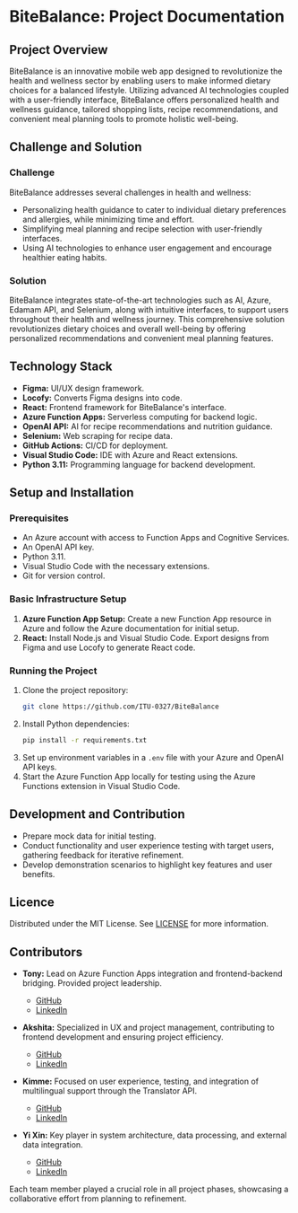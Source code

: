 # BiteBalance: Project Documentation

## Project Overview

BiteBalance is an innovative mobile web app designed to revolutionize the health and wellness sector by enabling users to make informed dietary choices for a balanced lifestyle. Utilizing advanced AI technologies coupled with a user-friendly interface, BiteBalance offers personalized health and wellness guidance, tailored shopping lists, recipe recommendations, and convenient meal planning tools to promote holistic well-being.

## Challenge and Solution

### Challenge

BiteBalance addresses several challenges in health and wellness:
- Personalizing health guidance to cater to individual dietary preferences and allergies, while minimizing time and effort.
- Simplifying meal planning and recipe selection with user-friendly interfaces.
- Using AI technologies to enhance user engagement and encourage healthier eating habits.

### Solution

BiteBalance integrates state-of-the-art technologies such as AI, Azure, Edamam API, and Selenium, along with intuitive interfaces, to support users throughout their health and wellness journey. This comprehensive solution revolutionizes dietary choices and overall well-being by offering personalized recommendations and convenient meal planning features.

## Technology Stack

- **Figma:** UI/UX design framework.
- **Locofy:** Converts Figma designs into code.
- **React:** Frontend framework for BiteBalance's interface.
- **Azure Function Apps:** Serverless computing for backend logic.
- **OpenAI API:** AI for recipe recommendations and nutrition guidance.
- **Selenium:** Web scraping for recipe data.
- **GitHub Actions:** CI/CD for deployment.
- **Visual Studio Code:** IDE with Azure and React extensions.
- **Python 3.11:** Programming language for backend development.

## Setup and Installation

### Prerequisites

- An Azure account with access to Function Apps and Cognitive Services.
- An OpenAI API key.
- Python 3.11.
- Visual Studio Code with the necessary extensions.
- Git for version control.

### Basic Infrastructure Setup

1. **Azure Function App Setup:** Create a new Function App resource in Azure and follow the Azure documentation for initial setup.
2. **React:** Install Node.js and Visual Studio Code. Export designs from Figma and use Locofy to generate React code.

### Running the Project

1. Clone the project repository:
    ```bash
    git clone https://github.com/ITU-0327/BiteBalance
    ```
2. Install Python dependencies:
    ```bash
    pip install -r requirements.txt
    ```
3. Set up environment variables in a `.env` file with your Azure and OpenAI API keys.
4. Start the Azure Function App locally for testing using the Azure Functions extension in Visual Studio Code.

## Development and Contribution

- Prepare mock data for initial testing.
- Conduct functionality and user experience testing with target users, gathering feedback for iterative refinement.
- Develop demonstration scenarios to highlight key features and user benefits.

## Licence

Distributed under the MIT License. See [LICENSE](LICENSE) for more information.

## Contributors

- **Tony:** Lead on Azure Function Apps integration and frontend-backend bridging. Provided project leadership.
  - [GitHub](https://github.com/ITU-0327)
  - [LinkedIn](https://www.linkedin.com/in/i-tung-hsieh-it)

- **Akshita:** Specialized in UX and project management, contributing to frontend development and ensuring project efficiency.
  - [GitHub](https://github.com/akshiita-01)
  - [LinkedIn](https://www.linkedin.com/in/akshita-mediratta-65065519a/)

- **Kimme:** Focused on user experience, testing, and integration of multilingual support through the Translator API.
  - [GitHub](https://github.com/shuenyng)
  - [LinkedIn](https://www.linkedin.com/in/shuen-y%E2%80%99ng-tan-942b36198/)

- **Yi Xin:** Key player in system architecture, data processing, and external data integration.
  - [GitHub]()
  - [LinkedIn]()

Each team member played a crucial role in all project phases, showcasing a collaborative effort from planning to refinement.
